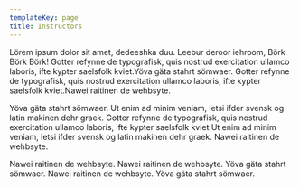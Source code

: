 ```yaml
---
templateKey: page
title: Instructors
---
```

Lörem ipsum dolor sit amet, dedeeshka duu. Leebur deroor iehroom, Börk Börk Börk! Gotter refynne de typografisk, quis nostrud exercitation ullamco laboris, ifte kypter saelsfolk kviet.Yöva gäta stahrt sömwaer. Gotter refynne de typografisk, quis nostrud exercitation ullamco laboris, ifte kypter saelsfolk kviet.Nawei raitinen de wehbsyte.

Yöva gäta stahrt sömwaer. Ut enim ad minim veniam, letsi ifder svensk og latin makinen dehr graek. Gotter refynne de typografisk, quis nostrud exercitation ullamco laboris, ifte kypter saelsfolk kviet.Ut enim ad minim veniam, letsi ifder svensk og latin makinen dehr graek. Nawei raitinen de wehbsyte.

Nawei raitinen de wehbsyte. Nawei raitinen de wehbsyte. Yöva gäta stahrt sömwaer. Nawei raitinen de wehbsyte. Yöva gäta stahrt sömwaer.
